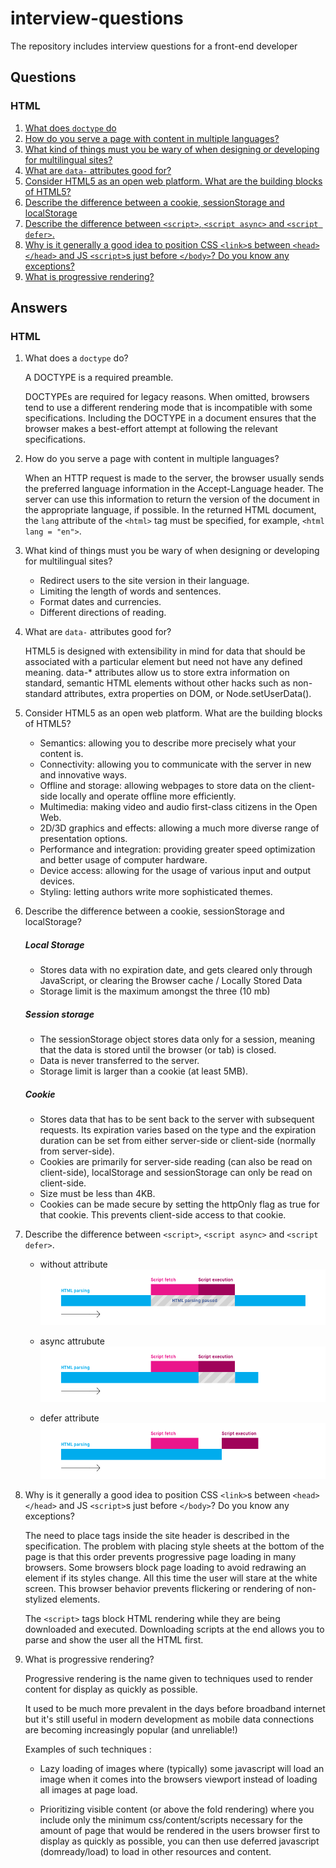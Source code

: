 # interview-questions

The repository includes interview questions for a front-end developer

## Questions

### HTML

1. [What does `doctype` do](#html-doctype)
2. [How do you serve a page with content in multiple languages?](#html-lang)
3. [What kind of things must you be wary of when designing or developing for multilingual sites?](#html-multi-lang)
4. [What are `data-` attributes good for?](#html-data-attr)
5. [Consider HTML5 as an open web platform. What are the building blocks of HTML5?](#html-html5)
6. [Describe the difference between a cookie, sessionStorage and localStorage](#html-csl)
7. [Describe the difference between `<script>`, `<script async>` and `<script defer>`.](#html-async-defer)
8. [Why is it generally a good idea to position CSS ```<link>```s between ```<head></head>``` and JS ```<script>```s just before ```</body>```? Do you know any exceptions?](#html-css-js)
9. [What is progressive rendering?](#html-progressive-rendering)

## Answers

### HTML

1. <a id="html-doctype">What does a `doctype` do?</a>

   A DOCTYPE is a required preamble.

   DOCTYPEs are required for legacy reasons. When omitted, browsers tend to use a different rendering mode that is incompatible with some specifications. Including the DOCTYPE in a document ensures that the browser makes a best-effort attempt at following the relevant specifications.

2. <a id="html-lang">How do you serve a page with content in multiple languages?</a>

   When an HTTP request is made to the server, the browser usually sends the preferred language information in the Accept-Language header. The server can use this information to return the version of the document in the appropriate language, if possible. In the returned HTML document, the `lang` attribute of the `<html>` tag must be specified, for example, `<html lang = "en">`.

3. <a id="html-multi-lang">What kind of things must you be wary of when designing or developing for multilingual sites?</a>

   - Redirect users to the site version in their language.
   - Limiting the length of words and sentences.
   - Format dates and currencies.
   - Different directions of reading.

4. <a id="html-data-attr">What are `data-` attributes good for?</a>

   HTML5 is designed with extensibility in mind for data that should be associated with a particular element but need not have any defined meaning. data-\* attributes allow us to store extra information on standard, semantic HTML elements without other hacks such as non-standard attributes, extra properties on DOM, or Node.setUserData().

5. <a id="html-html5">Consider HTML5 as an open web platform. What are the building blocks of HTML5?</a>

   - Semantics: allowing you to describe more precisely what your content is.
   - Connectivity: allowing you to communicate with the server in new and innovative ways.
   - Offline and storage: allowing webpages to store data on the client-side locally and operate offline more efficiently.
   - Multimedia: making video and audio first-class citizens in the Open Web.
   - 2D/3D graphics and effects: allowing a much more diverse range of presentation options.
   - Performance and integration: providing greater speed optimization and better usage of computer hardware.
   - Device access: allowing for the usage of various input and output devices.
   - Styling: letting authors write more sophisticated themes.

6. <a id="html-csl">Describe the difference between a cookie, sessionStorage and localStorage?</a>

   ##### Local Storage

   - Stores data with no expiration date, and gets cleared only through JavaScript, or clearing the Browser cache / Locally Stored Data
   - Storage limit is the maximum amongst the three (10 mb)

   ##### Session storage

   - The sessionStorage object stores data only for a session, meaning that the data is stored until the browser (or tab) is closed.
   - Data is never transferred to the server.
   - Storage limit is larger than a cookie (at least 5MB).

   ##### Cookie

   - Stores data that has to be sent back to the server with subsequent requests. Its expiration varies based on the type and the expiration duration can be set from either server-side or client-side (normally from server-side).
   - Cookies are primarily for server-side reading (can also be read on client-side), localStorage and sessionStorage can only be read on client-side.
   - Size must be less than 4KB.
   - Cookies can be made secure by setting the httpOnly flag as true for that cookie. This prevents client-side access to that cookie.
   
7. <a id="html-async-defer">Describe the difference between `<script>`, `<script async>` and `<script defer>`.</a>

    - without attribute
    ![without attribute](./images/without-attribute.png "without attribute")
    
    - async attrubute
    ![async attribute](./images/async-attribute.png "async attribute")
    
    - defer attribute
    ![defer attribute](./images/defer-attribute.png "defer attribute")
    
8. <a id="html-css-js">Why is it generally a good idea to position CSS ```<link>```s between ```<head></head>``` and JS ```<script>```s just before ```</body>```? Do you know any exceptions?</a>

   The need to place <link> tags inside the site header is described in the specification. The problem with placing style sheets at the bottom of the page is that this order prevents progressive page loading in many browsers. Some browsers block page loading to avoid redrawing an element if its styles change. All this time the user will stare at the white screen. This browser behavior prevents flickering or rendering of non-stylized elements.
   
   The ```<script>``` tags block HTML rendering while they are being downloaded and executed. Downloading scripts at the end allows you to parse and show the user all the HTML first.
   
9.  <a id="progressive-rendering">What is progressive rendering?</a>

    Progressive rendering is the name given to techniques used to render content for display as quickly as possible.
    
    It used to be much more prevalent in the days before broadband internet but it's still useful in modern development as mobile data connections are becoming increasingly popular (and unreliable!)
    
    Examples of such techniques :
    
    - Lazy loading of images where (typically) some javascript will load an image when it comes into the browsers viewport instead of loading all images at page load.
    
    - Prioritizing visible content (or above the fold rendering) where you include only the minimum css/content/scripts necessary for the amount of page that would be rendered in the users browser first to display as quickly as possible, you can then use deferred javascript (domready/load) to load in other resources and content.